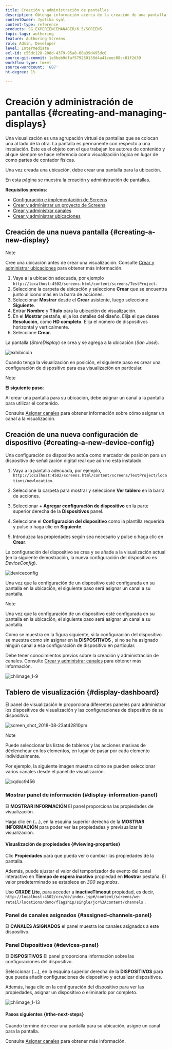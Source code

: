 ```yaml
---
title: Creación y administración de pantallas
description: Obtenga información acerca de la creación de una pantalla y la configuración de dispositivos en AEM Screens. Además, obtenga información acerca del panel de visualización.
contentOwner: Jyotika syal
content-type: reference
products: SG_EXPERIENCEMANAGER/6.5/SCREENS
topic-tags: authoring
feature: Authoring Screens
role: Admin, Developer
level: Intermediate
exl-id: c55dc128-208d-4379-95a8-60a39d495dc0
source-git-commit: 1e8beb9dfaf579250138d4a41eeec88cc81f2d39
workflow-type: tm+mt
source-wordcount: '687'
ht-degree: 1%

---
```


# Creación y administración de pantallas {#creating-and-managing-displays}

Una visualización es una agrupación virtual de pantallas que se colocan una al lado de la otra. La pantalla es permanente con respecto a una instalación. Este es el objeto con el que trabajan los autores de contenido y al que siempre se hace referencia como visualización lógica en lugar de como partes de contador físicas.

Una vez creada una ubicación, debe crear una pantalla para la ubicación.

En esta página se muestra la creación y administración de pantallas.

**Requisitos previos**:

* [Configuración e implementación de Screens](configuring-screens-introduction.md)
* [Crear y administrar un proyecto de Screens](creating-a-screens-project.md)
* [Crear y administrar canales](managing-channels.md)
* [Crear y administrar ubicaciones](managing-locations.md)

## Creación de una nueva pantalla {#creating-a-new-display}

>[!NOTE]
>
>Cree una ubicación antes de crear una visualización. Consulte [Crear y administrar ubicaciones](managing-locations.md) para obtener más información.

1. Vaya a la ubicación adecuada, por ejemplo `http://localhost:4502/screens.html/content/screens/TestProject`.
1. Seleccione la carpeta de ubicación y seleccione **Crear** que se encuentra junto al icono más en la barra de acciones.
1. Seleccionar **Mostrar** desde el **Crear** asistente, luego seleccione **Siguiente**.
1. Entrar **Nombre** y **Título** para la ubicación de visualización.
1. En el **Mostrar** pestaña, elija los detalles del diseño. Elija el que desee **Resolución**, como **HD completo**. Elija el número de dispositivos horizontal y verticalmente.
1. Seleccione **Crear**.

La pantalla (*StoreDisplay*) se crea y se agrega a la ubicación (*San José*).

![exhibición](assets/display.gif)

Cuando tenga la visualización en posición, el siguiente paso es crear una configuración de dispositivo para esa visualización en particular.

>[!NOTE]
>
>**El siguiente paso**:
>
>Al crear una pantalla para su ubicación, debe asignar un canal a la pantalla para utilizar el contenido.
>
>Consulte [Asignar canales](channel-assignment.md) para obtener información sobre cómo asignar un canal a la visualización.

## Creación de una nueva configuración de dispositivo {#creating-a-new-device-config}

Una configuración de dispositivo actúa como marcador de posición para un dispositivo de señalización digital real que aún no está instalado.

1. Vaya a la pantalla adecuada, por ejemplo, `http://localhost:4502/screens.html/content/screens/TestProject/locations/newlocation`.
1. Seleccione la carpeta para mostrar y seleccione **Ver tablero** en la barra de acciones.
1. Seleccionar **+ Agregar configuración de dispositivo** en la parte superior derecha de la **Dispositivos** panel.

1. Seleccione el **Configuración del dispositivo** como la plantilla requerida y pulse o haga clic en **Siguiente**.

1. Introduzca las propiedades según sea necesario y pulse o haga clic en **Crear**.

La configuración del dispositivo se crea y se añade a la visualización actual (en la siguiente demostración, la nueva configuración del dispositivo es *DeviceConfig*).

![deviceconfig](assets/deviceconfig.gif)

Una vez que la configuración de un dispositivo esté configurada en su pantalla en la ubicación, el siguiente paso será asignar un canal a su pantalla.

>[!NOTE]
>
>Una vez que la configuración de un dispositivo esté configurada en su pantalla en la ubicación, el siguiente paso será asignar un canal a su pantalla.
>
>Como se muestra en la figura siguiente, si la configuración del dispositivo se muestra como sin asignar en la **DISPOSITIVOS** , si no se ha asignado ningún canal a esa configuración de dispositivo en particular.
>
>Debe tener conocimientos previos sobre la creación y administración de canales. Consulte [Crear y administrar canales](managing-channels.md) para obtener más información.

![chlimage_1-9](assets/chlimage_1-9.png)

## Tablero de visualización {#display-dashboard}

El panel de visualización le proporciona diferentes paneles para administrar los dispositivos de visualización y las configuraciones de dispositivo de su dispositivo.

![screen_shot_2018-08-23at42810pm](assets/screen_shot_2018-08-23at42810pm.png)

>[!NOTE]
>
>Puede seleccionar las listas de tableros y las acciones masivas de déclencheur en los elementos, en lugar de pasar por cada elemento individualmente.
>
>Por ejemplo, la siguiente imagen muestra cómo se pueden seleccionar varios canales desde el panel de visualización.

![cqdoc9456](assets/cqdoc9456.gif)

### Mostrar panel de información {#display-information-panel}

El **MOSTRAR INFORMACIÓN** El panel proporciona las propiedades de visualización.

Haga clic en (**...**), en la esquina superior derecha de la **MOSTRAR INFORMACIÓN** para poder ver las propiedades y previsualizar la visualización.


#### Visualización de propiedades {#viewing-properties}

Clic **Propiedades** para que pueda ver o cambiar las propiedades de la pantalla.

Además, puede ajustar el valor del temporizador de evento del canal interactivo en **Tiempo de espera inactivo** propiedad en **Mostrar** pestaña. El valor predeterminado se establece en *300 segundos*.

Uso **CRXDE Lite**, para acceder a **inactiveTimeout** propiedad, es decir, `http://localhost:4502/crx/de/index.jsp#/content/screens/we-retail/locations/demo/flagship/single/jcr%3Acontent/channels` .


### Panel de canales asignados {#assigned-channels-panel}

El **CANALES ASIGNADOS** el panel muestra los canales asignados a este dispositivo.


### Panel Dispositivos {#devices-panel}

El **DISPOSITIVOS** El panel proporciona información sobre las configuraciones del dispositivo.

Seleccionar (**...**), en la esquina superior derecha de la **DISPOSITIVOS** para que pueda añadir configuraciones de dispositivo y actualizar dispositivos.

Además, haga clic en la configuración del dispositivo para ver las propiedades, asignar un dispositivo o eliminarlo por completo.

![chlimage_1-13](assets/chlimage_1-13.png)

#### Pasos siguientes {#the-next-steps}

Cuando termine de crear una pantalla para su ubicación, asigne un canal para la pantalla.

Consulte [Asignar canales](channel-assignment.md) para obtener más información.
